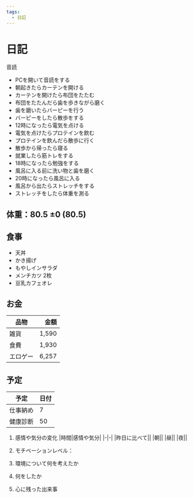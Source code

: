 ```yaml
---
tags:
  - 日記
---
```



# 日記

音読

* PCを開いて音読をする
* 朝起きたらカーテンを開ける
* カーテンを開けたら布団をたたむ
* 布団をたたんだら歯を歩きながら磨く
* 歯を磨いたらバーピーを行う
* バーピーをしたら散歩をする
* 12時になったら電気を点ける
* 電気を点けたらプロテインを飲む
* プロテインを飲んだら散歩に行く
* 散歩から帰ったら寝る
* 就業したら筋トレをする
* 18時になったら勉強をする
* 風呂に入る前に洗い物と歯を磨く
* 20時になったら風呂に入る
* 風呂から出たらストレッチをする
* ストレッチをしたら体重を測る

## 体重：80.5 ±0 (80.5)

## 食事

* 天丼
* かき揚げ
* もやしインサラダ
* メンチカツ 2枚
* 豆乳カフェオレ

## お金

|品物|金額|
| - | -: |
|雑貨|1,590|
|食費|1,930|
|エロゲー|6,257|

## 予定

|予定|日付|
|-|-|
|仕事納め|7|
|健康診断|50|

1. 感情や気分の変化
   |時間|感情や気分|
   |-|-|
   |昨日に比べて||
   |朝||
   |昼||
   |夜||

2. モチベーションレベル：

3. 環境について何を考えたか

4. 何をしたか
5. 心に残った出来事
